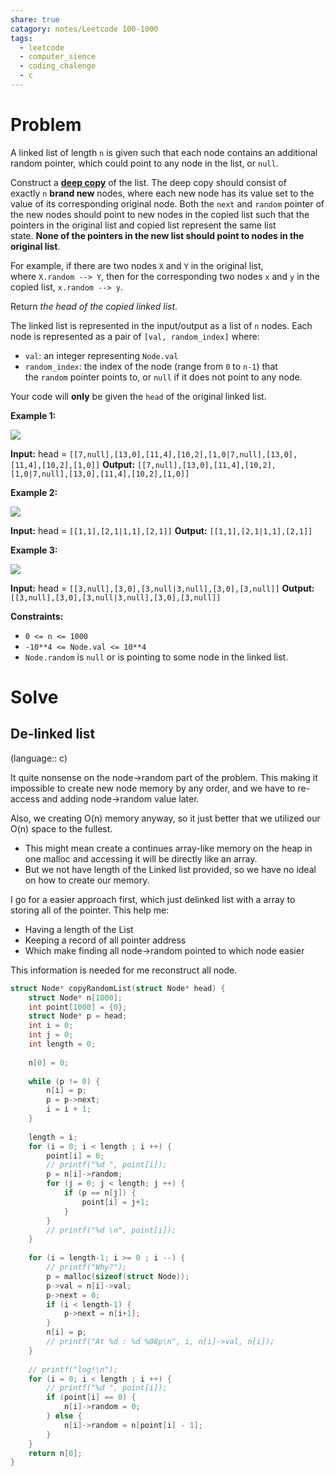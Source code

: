 ```yaml
---
share: true
catagory: notes/Leetcode 100-1000
tags:
  - leetcode
  - computer_sience
  - coding_chalenge
  - c
---
```


# Problem

A linked list of length `n` is given such that each node contains an additional random pointer, which could point to any node in the list, or `null`.

Construct a [**deep copy**](https://en.wikipedia.org/wiki/Object_copying#Deep_copy) of the list. The deep copy should consist of exactly `n` **brand new** nodes, where each new node has its value set to the value of its corresponding original node. Both the `next` and `random` pointer of the new nodes should point to new nodes in the copied list such that the pointers in the original list and copied list represent the same list state. **None of the pointers in the new list should point to nodes in the original list**.

For example, if there are two nodes `X` and `Y` in the original list, where `X.random --> Y`, then for the corresponding two nodes `x` and `y` in the copied list, `x.random --> y`.

Return _the head of the copied linked list_.

The linked list is represented in the input/output as a list of `n` nodes. Each node is represented as a pair of `[val, random_index]` where:

- `val`: an integer representing `Node.val`
- `random_index`: the index of the node (range from `0` to `n-1`) that the `random` pointer points to, or `null` if it does not point to any node.

Your code will **only** be given the `head` of the original linked list.

**Example 1:**

![](https://assets.leetcode.com/uploads/2019/12/18/e1.png)

**Input:** head = `[[7,null],[13,0],[11,4],[10,2],[1,0|7,null],[13,0],[11,4],[10,2],[1,0]]`
**Output:** `[[7,null],[13,0],[11,4],[10,2],[1,0|7,null],[13,0],[11,4],[10,2],[1,0]]`

**Example 2:**

![](https://assets.leetcode.com/uploads/2019/12/18/e2.png)

**Input:** head = `[[1,1],[2,1|1,1],[2,1]]`
**Output:** `[[1,1],[2,1|1,1],[2,1]]`

**Example 3:**

**![](https://assets.leetcode.com/uploads/2019/12/18/e3.png)**

**Input:** head = `[[3,null],[3,0],[3,null|3,null],[3,0],[3,null]]`
**Output:** `[[3,null],[3,0],[3,null|3,null],[3,0],[3,null]]`

**Constraints:**

- `0 <= n <= 1000`
- `-10**4 <= Node.val <= 10**4`
- `Node.random` is `null` or is pointing to some node in the linked list.

# Solve

## De-linked list
(language:: c)

It quite nonsense on the node->random part of the problem. This making it impossible to create new node memory by any order, and we have to re-access and adding node->random value later. 

Also, we creating O(n) memory anyway, so it just better that we utilized our O(n) space to the fullest.
- This might mean create a continues array-like memory on the heap in one malloc and accessing it will be directly like an array.
- But we not have length of the Linked list provided, so we have no ideal on how to create our memory.

I go for a easier approach first, which just delinked list with a array to storing all of the pointer. This help me:
- Having a length of the List
- Keeping a record of all pointer address
- Which make finding all node->random pointed to which node easier


This information is needed for me reconstruct all node.

```c
struct Node* copyRandomList(struct Node* head) {
	struct Node* n[1000];
    int point[1000] = {0};
    struct Node* p = head;
    int i = 0;
    int j = 0;
    int length = 0;
    
    n[0] = 0;
        
    while (p != 0) {
        n[i] = p;
        p = p->next;
        i = i + 1;
    }
    
    length = i;
    for (i = 0; i < length ; i ++) {
        point[i] = 0;
        // printf("%d ", point[i]);
        p = n[i]->random;
        for (j = 0; j < length; j ++) {
            if (p == n[j]) {
                point[i] = j+1;
            }
        }
        // printf("%d \n", point[i]);
    }
    
    for (i = length-1; i >= 0 ; i --) {
        // printf("Why?");
        p = malloc(sizeof(struct Node));
        p->val = n[i]->val;
        p->next = 0;
        if (i < length-1) {
            p->next = n[i+1];
        }
        n[i] = p;
        // printf("At %d : %d %08p\n", i, n[i]->val, n[i]);
    }
    
    // printf("log!\n");
    for (i = 0; i < length ; i ++) {
        // printf("%d ", point[i]);
        if (point[i] == 0) {
            n[i]->random = 0;
        } else {
            n[i]->random = n[point[i] - 1];
        }
    }
    return n[0];
}
```
